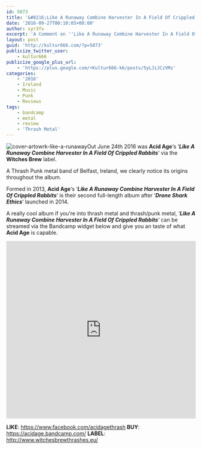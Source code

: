 ```yaml
---
id: 5073
title: '&#8216;Like A Runaway Combine Harvester In A Field Of Crippled Rabbits&#8217; by Acid Age &#8211; A Comment'
date: '2016-09-27T00:10:05+00:00'
author: syr3fx
excerpt: 'A Comment on ''Like A Runaway Combine Harvester In A Field Of Crippled Rabbits'' album by Acid Age (2016).'
layout: post
guid: 'http://kultur666.com/?p=5073'
publicize_twitter_user:
    - kultur666
publicize_google_plus_url:
    - 'https://plus.google.com/+Kultur666-k6/posts/5yLJiJCzVMz'
categories:
    - '2016'
    - Ireland
    - Music
    - Punk
    - Reviews
tags:
    - bandcamp
    - metal
    - review
    - 'Thrash Metal'
---
```


![cover-artowrk-like-a-runaway](http://localhost:8080/wp-content/uploads/2016/09/cover-artowrk-like-a-runaway.jpg)Out June 24th 2016 was **Acid Age**‘s ‘***Like A Runaway Combine Harvester In A Field Of Crippled Rabbits***‘ via the **Witches Brew** label.

A Thrash Punk metal band of Belfast, Ireland, we clearly notice its origins throughout the album.

Formed in 2013, **Acid Age**‘s ‘***Like A Runaway Combine Harvester In A Field Of Crippled Rabbits***‘ is their second full-length album after ‘***Drone Shark Ethics***‘ launched in 2014.

A really cool album if you’re into thrash metal and thrash/punk metal, ‘***Like A Runaway Combine Harvester In A Field Of Crippled Rabbits***‘ can be streamed via the Bandcamp widget below and give you an taste of what **Acid Age** is capable.

<iframe style="border: 0; width: 100%; height: 472px;" src="https://bandcamp.com/EmbeddedPlayer/album=1964909250/size=large/bgcol=333333/linkcol=e99708/tracklist=false/transparent=true/" seamless></iframe>

**LIKE**: <https://www.facebook.com/acidagethrash>
**BUY**: <https://acidage.bandcamp.com/>
**LABEL**: <http://www.witchesbrewthrashes.eu/>